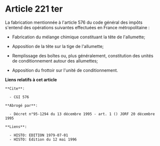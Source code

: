 # Article 221 ter

La fabrication mentionnée à l'article 576 du code général des impôts s'entend des opérations suivantes effectuées en France
métropolitaine :

- Fabrication du mélange chimique constituant la tête de l'allumette;

- Apposition de la tête sur la tige de l'allumette;

- Remplissage des boîtes ou, plus généralement, constitution des unités de conditionnement autour des allumettes;

- Apposition du frottoir sur l'unité de conditionnement.

**Liens relatifs à cet article**

	**Cite**:

	  - CGI 576

	**Abrogé par**:

	  - Décret n°95-1294 du 13 décembre 1995 - art. 1 () JORF 20 décembre 1995

	**Liens**:

	  - HISTO: EDITION 1979-07-01
	  - HISTO: Edition du 12 mai 1996
